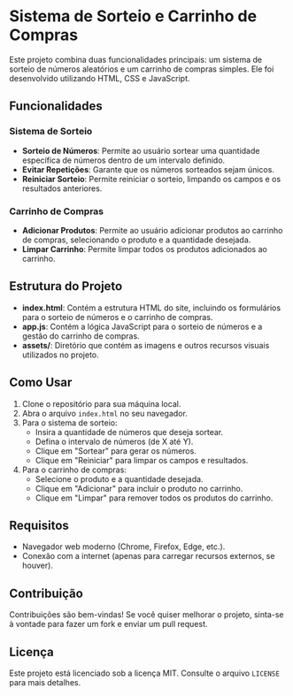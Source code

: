 # Sistema de Sorteio e Carrinho de Compras

Este projeto combina duas funcionalidades principais: um sistema de sorteio de números aleatórios e um carrinho de compras simples. Ele foi desenvolvido utilizando HTML, CSS e JavaScript.

## Funcionalidades

### Sistema de Sorteio

- **Sorteio de Números**: Permite ao usuário sortear uma quantidade específica de números dentro de um intervalo definido.
- **Evitar Repetições**: Garante que os números sorteados sejam únicos.
- **Reiniciar Sorteio**: Permite reiniciar o sorteio, limpando os campos e os resultados anteriores.

### Carrinho de Compras

- **Adicionar Produtos**: Permite ao usuário adicionar produtos ao carrinho de compras, selecionando o produto e a quantidade desejada.
- **Limpar Carrinho**: Permite limpar todos os produtos adicionados ao carrinho.

## Estrutura do Projeto

- **index.html**: Contém a estrutura HTML do site, incluindo os formulários para o sorteio de números e o carrinho de compras.
- **app.js**: Contém a lógica JavaScript para o sorteio de números e a gestão do carrinho de compras.
- **assets/**: Diretório que contém as imagens e outros recursos visuais utilizados no projeto.

## Como Usar

1. Clone o repositório para sua máquina local.
2. Abra o arquivo `index.html` no seu navegador.
3. Para o sistema de sorteio:
   - Insira a quantidade de números que deseja sortear.
   - Defina o intervalo de números (de X até Y).
   - Clique em "Sortear" para gerar os números.
   - Clique em "Reiniciar" para limpar os campos e resultados.
4. Para o carrinho de compras:
   - Selecione o produto e a quantidade desejada.
   - Clique em "Adicionar" para incluir o produto no carrinho.
   - Clique em "Limpar" para remover todos os produtos do carrinho.

## Requisitos

- Navegador web moderno (Chrome, Firefox, Edge, etc.).
- Conexão com a internet (apenas para carregar recursos externos, se houver).

## Contribuição

Contribuições são bem-vindas! Se você quiser melhorar o projeto, sinta-se à vontade para fazer um fork e enviar um pull request.

## Licença

Este projeto está licenciado sob a licença MIT. Consulte o arquivo `LICENSE` para mais detalhes.
